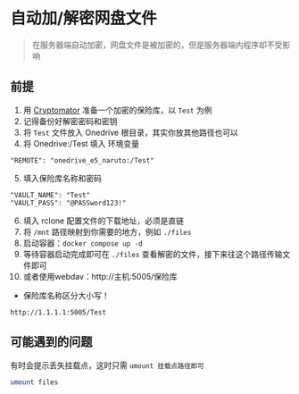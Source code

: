 # 自动加/解密网盘文件

> 在服务器端自动加密，网盘文件是被加密的，但是服务器端内程序却不受影响
>
## 前提
1. 用 [Cryptomator](https://cryptomator.org/) 准备一个加密的保险库，以 `Test` 为例
2. 记得备份好解密密码和密钥
3. 将 `Test` 文件放入 Onedrive 根目录，其实你放其他路径也可以
4. 将 Onedrive:/Test 填入 环境变量
```
"REMOTE": "onedrive_e5_naruto:/Test"
```
5. 填入保险库名称和密码
```
"VAULT_NAME": "Test"
"VAULT_PASS": "@PASSword123!"
```
6. 填入 rclone 配置文件的下载地址，必须是直链
7. 将 `/mnt` 路径映射到你需要的地方，例如 `./files`
8. 启动容器：`docker compose up -d`
9. 等待容器启动完成即可在 `./files` 查看解密的文件，接下来往这个路径传输文件即可
10. 或者使用webdav：http://主机:5005/保险库
- 保险库名称区分大小写！
```
http://1.1.1.1:5005/Test
```

## 可能遇到的问题
有时会提示丢失挂载点，这时只需 `umount 挂载点路径即可`
```sh
umount files
```
